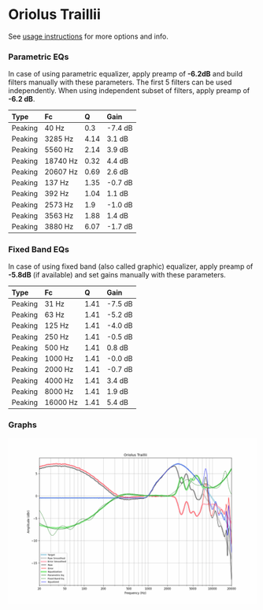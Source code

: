 # Oriolus Traillii
See [usage instructions](https://github.com/jaakkopasanen/AutoEq#usage) for more options and info.

### Parametric EQs
In case of using parametric equalizer, apply preamp of **-6.2dB** and build filters manually
with these parameters. The first 5 filters can be used independently.
When using independent subset of filters, apply preamp of **-6.2 dB**.

| Type    | Fc       |    Q | Gain    |
|:--------|:---------|:-----|:--------|
| Peaking | 40 Hz    | 0.3  | -7.4 dB |
| Peaking | 3285 Hz  | 4.14 | 3.1 dB  |
| Peaking | 5560 Hz  | 2.14 | 3.9 dB  |
| Peaking | 18740 Hz | 0.32 | 4.4 dB  |
| Peaking | 20607 Hz | 0.69 | 2.6 dB  |
| Peaking | 137 Hz   | 1.35 | -0.7 dB |
| Peaking | 392 Hz   | 1.04 | 1.1 dB  |
| Peaking | 2573 Hz  | 1.9  | -1.0 dB |
| Peaking | 3563 Hz  | 1.88 | 1.4 dB  |
| Peaking | 3880 Hz  | 6.07 | -1.7 dB |

### Fixed Band EQs
In case of using fixed band (also called graphic) equalizer, apply preamp of **-5.8dB**
(if available) and set gains manually with these parameters.

| Type    | Fc       |    Q | Gain    |
|:--------|:---------|:-----|:--------|
| Peaking | 31 Hz    | 1.41 | -7.5 dB |
| Peaking | 63 Hz    | 1.41 | -5.2 dB |
| Peaking | 125 Hz   | 1.41 | -4.0 dB |
| Peaking | 250 Hz   | 1.41 | -0.5 dB |
| Peaking | 500 Hz   | 1.41 | 0.8 dB  |
| Peaking | 1000 Hz  | 1.41 | -0.0 dB |
| Peaking | 2000 Hz  | 1.41 | -0.7 dB |
| Peaking | 4000 Hz  | 1.41 | 3.4 dB  |
| Peaking | 8000 Hz  | 1.41 | 1.9 dB  |
| Peaking | 16000 Hz | 1.41 | 5.4 dB  |

### Graphs
![](./Oriolus%20Traillii.png)